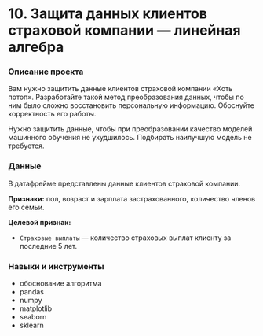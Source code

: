 # 10. Защита данных клиентов страховой компании — линейная алгебра

### Описание проекта

Вам нужно защитить данные клиентов страховой компании «Хоть потоп». Разработайте такой метод преобразования данных, чтобы по ним было сложно восстановить персональную информацию. Обоснуйте корректность его работы.

Нужно защитить данные, чтобы при преобразовании качество моделей машинного обучения не ухудшилось. Подбирать наилучшую модель не требуется.

### Данные

В датафрейме представлены данные клиентов страховой компании.

**Признаки:** пол, возраст и зарплата застрахованного, количество членов его семьи.

**Целевой признак:**
* `Страховые выплаты` — количество страховых выплат клиенту за последние 5 лет.

### Навыки и инструменты

* обоснование алгоритма
* pandas
* numpy
* matplotlib
* seaborn
* sklearn
